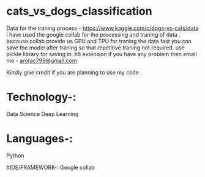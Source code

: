 # cats_vs_dogs_classification
Data for the traning process - https://www.kaggle.com/c/dogs-vs-cats/data
i have used the google collab for the processing and traning of data . because collab provide us GPU and TPU for traning the data fast 
you can save the model after traning so that repetitive traning not required.
use pickle library for saving in .h5 extension
if you have any problem then email me - arorac799@gmail.com

Kindly give credit if you are planning to use my code .


# Technology-:
Data Science
Deep Learning

# Languages-:
Python

#IDE/FRAMEWORK-:
Google collab
